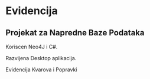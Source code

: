 # Evidencija

## Projekat za Napredne Baze Podataka

Koriscen Neo4J i C#.

Razvijena Desktop aplikacija.

Evidencija Kvarova i Popravki 
